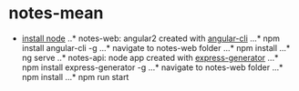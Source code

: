 # notes-mean

* [install node](https://nodejs.org/en/download/current/)
..* notes-web: angular2 created with [angular-cli](https://cli.angular.io/)
...* npm install angular-cli -g
...* navigate to notes-web folder 
...* npm install 
...* ng serve
..* notes-api: node app created with [express-generator](https://expressjs.com/en/starter/generator.html)
...* npm install express-generator -g
...* navigate to notes-web folder 
...* npm install
...* npm run start
